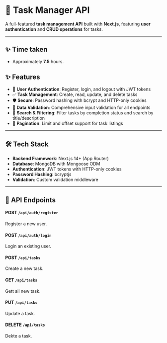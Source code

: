 # 📝 Task Manager API

A full-featured **task management API** built with **Next.js**, featuring **user authentication** and **CRUD operations** for tasks.

---

## ✨ Time taken 
- Approximately **7.5** hours.  


## ✨ Features

- 🔐 **User Authentication**: Register, login, and logout with JWT tokens  
- ✅ **Task Management**: Create, read, update, and delete tasks  
- 🛡 **Secure**: Password hashing with bcrypt and HTTP-only cookies  
- 🧹 **Data Validation**: Comprehensive input validation for all endpoints  
- 🔎 **Search & Filtering**: Filter tasks by completion status and search by title/description  
- 📄 **Pagination**: Limit and offset support for task listings  

---

## 🛠 Tech Stack

- **Backend Framework**: Next.js 14+ (App Router)  
- **Database**: MongoDB with Mongoose ODM  
- **Authentication**: JWT tokens with HTTP-only cookies  
- **Password Hashing**: bcryptjs  
- **Validation**: Custom validation middleware  

---

## 📌 API Endpoints

#### **POST** `/api/auth/register`  
Register a new user.  

#### **POST** `/api/auth/login`  
Login an existing user.  

#### **POST** `/api/tasks`  
Create a new task.  

#### **GET** `/api/tasks`  
Gett all new task.  

#### **PUT** `/api/tasks`  
Update a task.  

#### **DELETE** `/api/tasks`  
Dekte a task.  


